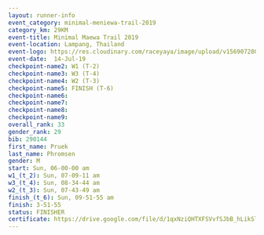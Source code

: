 ```yaml
---
layout: runner-info 
event_category: minimal-meniewa-trail-2019 
category_km: 29KM 
event-title: Minimal Maewa Trail 2019 
event-location: Lampang, Thailand 
event-logo: https://res.cloudinary.com/raceyaya/image/upload/v1569072805/logo/minimal-trail_ktnvsp.jpg 
event-date:  14-Jul-19 
checkpoint-name2: W1 (T-2) 
checkpoint-name3: W3 (T-4) 
checkpoint-name4: W2 (T-3) 
checkpoint-name5: FINISH (T-6) 
checkpoint-name6: 
checkpoint-name7: 
checkpoint-name8: 
checkpoint-name9: 
overall_rank: 33
gender_rank: 29
bib: 290144
first_name: Pruek
last_name: Phromsen
gender: M
start: Sun, 06-00-00 am
w1_(t_2): Sun, 07-09-11 am
w3_(t_4): Sun, 08-34-44 am
w2_(t_3): Sun, 07-43-49 am
finish_(t_6): Sun, 09-51-55 am
finish: 3-51-55
status: FINISHER
certificate: https://drive.google.com/file/d/1qxNziQHTXFSVvfSJbB_hLikSlv8pUcLe/view?usp=sharing
---
```

